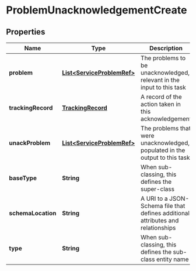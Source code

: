
# ProblemUnacknowledgementCreate

## Properties
Name | Type | Description | Notes
------------ | ------------- | ------------- | -------------
**problem** | [**List&lt;ServiceProblemRef&gt;**](ServiceProblemRef.md) | The problems to be unacknowledged, relevant in the input to this task | 
**trackingRecord** | [**TrackingRecord**](TrackingRecord.md) | A record of the action taken in this acknowledgement |  [optional]
**unackProblem** | [**List&lt;ServiceProblemRef&gt;**](ServiceProblemRef.md) | The problems that were unacknowledged, populated in the output to this task |  [optional]
**baseType** | **String** | When sub-classing, this defines the super-class |  [optional]
**schemaLocation** | **String** | A URI to a JSON-Schema file that defines additional attributes and relationships |  [optional]
**type** | **String** | When sub-classing, this defines the sub-class entity name |  [optional]



